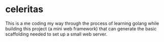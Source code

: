 # celeritas
This is a me coding my way through the process of learning golang while building this project (a mini web framework) that can generate the basic scaffolding needed to set up a small web server.
